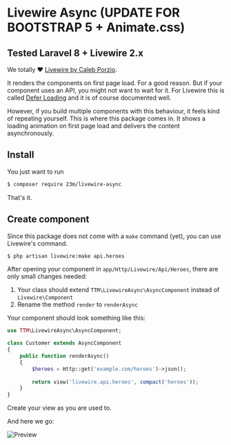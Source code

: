 # Livewire Async (UPDATE FOR BOOTSTRAP 5 + Animate.css)
## Tested Laravel 8 + Livewire 2.x

We totally ❤️ [Livewire by Caleb Porzio](https://github.com/livewire/livewire).

It renders the components on first page load. For a good reason. But if your component uses an API, you might not want to wait for it. For Livewire this is called [Defer Loading](https://laravel-livewire.com/docs/2.x/defer-loading) and it is of course documented well.

However, if you build multiple components with this behaviour, it feels kind of repeating yourself. This is where this package comes in. It shows a loading animation on first page load and delivers the content asynchronously.

## Install

You just want to run

```bash
$ composer require 23m/livewire-async
```

That's it.

## Create component

Since this package does not come with a `make` command (yet), you can use Livewire's command.

```bash
$ php artisan livewire:make api.heroes
```

After opening your component in `app/Http/Livewire/Api/Heroes`, there are only small changes needed:

1. Your class should extend `TTM\LivewireAsync\AsyncComponent` instead of `Livewire\Component`
1. Rename the method `render` to `renderAsync`

Your component should look something like this:

```php
use TTM\LivewireAsync\AsyncComponent;

class Customer extends AsyncComponent
{
    public function renderAsync()
    {
        $heroes = Http::get('example.com/heroes')->json();
        
        return view('livewire.api.heroes', compact('heroes'));
    }
}
```

Create your view as you are used to.

And here we go: 

![Preview](https://i.imgur.com/8z9vbGS.gif)
